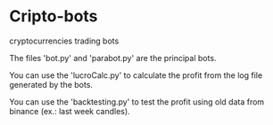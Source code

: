 # Cripto-bots
cryptocurrencies trading bots

The files 'bot.py' and 'parabot.py' are the principal bots.

You can use the 'lucroCalc.py' to calculate the profit from the log file generated by the bots.

You can use the 'backtesting.py' to test the profit using old data from binance (ex.: last week candles).

